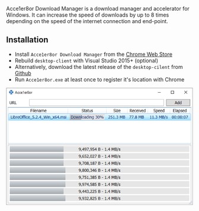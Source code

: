 Acce1er8or Download Manager is a download manager and accelerator for Windows. It can increase the speed of downloads by up to 8 times depending on the speed of the internet connection and end-point.

## Installation
* Install `Acce1er8or Download Manager` from the [Chrome Web Store](https://chrome.google.com/webstore/detail/acce1er8or-download-manag/ichjocgihgmpifnjpdhkfndofnhnbkmn)
* Rebuild `desktop-client` with Visual Studio 2015+ (optional)
* Alternatively, download the latest release of the `desktop-cilent` from [Github](https://github.com/nicolasjinchereau/acce1er8or)
* Run `Acce1er8or.exe` at least once to register it's location with Chrome

![demo](assets/screenshot.png)
